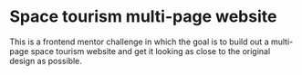 # Space tourism multi-page website

This is a frontend mentor challenge in which the goal is to build out a multi-page space tourism website and get it looking as close to the original design as possible.
